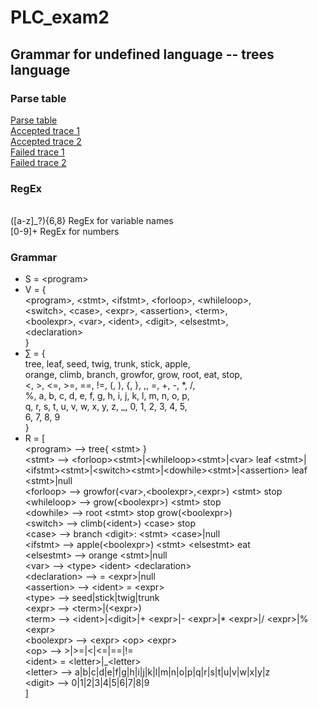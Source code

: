 # PLC_exam2
## Grammar for undefined language -- trees language
### Parse table
[Parse table](https://htmlpreview.github.io/?https://github.com/zboyle1/PLC_exam2/blob/main/parsetable.html)
<br>[Accepted trace 1](https://htmlpreview.github.io/?https://github.com/zboyle1/PLC_exam2/blob/main/correct_trace1.html)
<br>[Accepted trace 2](https://htmlpreview.github.io/?https://github.com/zboyle1/PLC_exam2/blob/main/correct_trace2.html)
<br>[Failed trace 1](https://htmlpreview.github.io/?https://github.com/zboyle1/PLC_exam2/blob/main/failed_trace1.html)
<br>[Failed trace 2](https://htmlpreview.github.io/?https://github.com/zboyle1/PLC_exam2/blob/main/failed_trace2.html)
### RegEx
<br>([a-z]_?){6,8} RegEx for variable names
<br>[0-9]+ RegEx for numbers

### Grammar
- S = \<program>
- V = { 
    <br>\<program>, \<stmt>, \<ifstmt>, \<forloop>, \<whileloop>,
		<br>\<switch>, \<case>, \<expr>, \<assertion>, \<term>, 
		<br>\<boolexpr>, \<var>, \<ident>, \<digit>, \<elsestmt>,
		<br>\<declaration>
	<br>}
- ∑ = { 
    <br>tree, leaf, seed, twig, trunk, stick, apple,
		<br>orange, climb, branch, growfor, grow, root, eat, stop,
		<br><, >, <=, >=, ==, !=, (, ), {, }, ,, =, +, -, *, /,
		<br>%, a, b, c, d, e, f, g, h, i, j, k, l, m, n, o, p,
		<br>q, r, s, t, u, v, w, x, y, z, _, 0, 1, 2, 3, 4, 5,
		<br>6, 7, 8, 9
	<br>}
- R = [
		<br>\<program> --> tree{ \<stmt> }
		<br>\<stmt> --> \<forloop>\<stmt>|\<whileloop>\<stmt>|\<var> leaf \<stmt>|\<ifstmt>\<stmt>|\<switch>\<stmt>|\<dowhile>\<stmt>|\<assertion> leaf \<stmt>|null
		<br>\<forloop> --> growfor(\<var>,\<boolexpr>,\<expr>) \<stmt> stop
		<br>\<whileloop> --> grow(\<boolexpr>) \<stmt> stop
		<br>\<dowhile> --> root \<stmt> stop grow(\<boolexpr>)
		<br>\<switch> --> climb(\<ident>) \<case> stop
		<br>\<case> --> branch \<digit>: \<stmt> \<case>|null
		<br>\<ifstmt> --> apple(\<boolexpr>) \<stmt> \<elsestmt> eat
		<br>\<elsestmt> --> orange \<stmt>|null
		<br>\<var> --> \<type> \<ident> \<declaration>
		<br>\<declaration> --> = \<expr>|null
		<br>\<assertion> --> \<ident> = \<expr>
		<br>\<type> --> seed|stick|twig|trunk
		<br>\<expr> --> \<term>|(\<expr>)
		<br>\<term> --> \<ident>|\<digit>|+ \<expr>|- \<expr>|* \<expr>|/ \<expr>|% \<expr>
		<br>\<boolexpr> --> \<expr> \<op> \<expr>
		<br>\<op> --> >|>=|<|<=|==|!=
		<br>\<ident> = \<letter>|_\<letter>
		<br>\<letter> --> a|b|c|d|e|f|g|h|i|j|k|l|m|n|o|p|q|r|s|t|u|v|w|x|y|z
		<br>\<digit> --> 0|1|2|3|4|5|6|7|8|9
	<br>]
